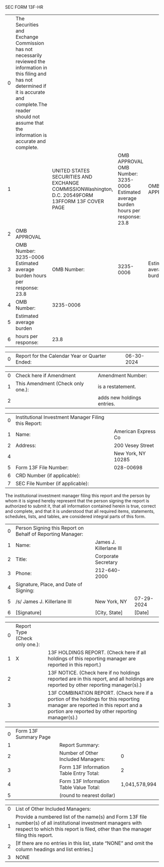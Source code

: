 

SEC FORM 13F-HR


 |    |                                                                                                                                                                                                                                      |                                                                                                   |                                                                                      |                          |                                                                         |             |           |                          |                     |      |
|---:|:-------------------------------------------------------------------------------------------------------------------------------------------------------------------------------------------------------------------------------------|:--------------------------------------------------------------------------------------------------|:-------------------------------------------------------------------------------------|:-------------------------|:------------------------------------------------------------------------|:------------|:----------|:-------------------------|:--------------------|:-----|
|  0 | The Securities and Exchange Commission has not necessarily reviewed the information in this filing and has not determined if it is accurate and complete.The reader should not assume that the information is accurate and complete. |                                                                                                   |                                                                                      |                          |                                                                         |             |           |                          |                     |      |
|  1 |                                                                                                                                                                                                                                      | UNITED STATES SECURITIES AND EXCHANGE COMMISSIONWashington, D.C. 20549FORM 13FFORM 13F COVER PAGE | OMB APPROVAL OMB Number: 3235-0006 Estimated average burden hours per response: 23.8 | OMB APPROVAL             | OMB Number: 3235-0006 Estimated average burden hours per response: 23.8 | OMB Number: | 3235-0006 | Estimated average burden | hours per response: | 23.8 |
|  2 | OMB APPROVAL                                                                                                                                                                                                                         |                                                                                                   |                                                                                      |                          |                                                                         |             |           |                          |                     |      |
|  3 | OMB Number: 3235-0006 Estimated average burden hours per response: 23.8                                                                                                                                                              | OMB Number:                                                                                       | 3235-0006                                                                            | Estimated average burden | hours per response:                                                     | 23.8        |           |                          |                     |      |
|  4 | OMB Number:                                                                                                                                                                                                                          | 3235-0006                                                                                         |                                                                                      |                          |                                                                         |             |           |                          |                     |      |
|  5 | Estimated average burden                                                                                                                                                                                                             |                                                                                                   |                                                                                      |                          |                                                                         |             |           |                          |                     |      |
|  6 | hours per response:                                                                                                                                                                                                                  | 23.8                                                                                              |                                                                                      |                          |                                                                         |             |           |                          |                     |      |


|    |                                                |            |
|---:|:-----------------------------------------------|:-----------|
|  0 | Report for the Calendar Year or Quarter Ended: | 06-30-2024 |

 |    |                                   |                            |
|---:|:----------------------------------|:---------------------------|
|  0 | Check here if Amendment           | Amendment Number:          |
|  1 | This Amendment (Check only one.): | is a restatement.          |
|  2 |                                   | adds new holdings entries. |
 
|    |                                                      |                     |
|---:|:-----------------------------------------------------|:--------------------|
|  0 | Institutional Investment Manager Filing this Report: |                     |
|  1 | Name:                                                | American Express Co |
|  2 | Address:                                             | 200 Vesey Street    |
|  4 |                                                      | New York, NY 10285  |
|  5 | Form 13F File Number:                                | 028-00698           |
|  6 | CRD Number (if applicable):                          |                     |
|  7 | SEC File Number (if applicable):                     |                     |

 The institutional investment manager filing this report and the person by whom it is signed hereby represent that the person signing the report is authorized to submit it, that all information contained herein is true, correct and complete, and that it is understood that all required items, statements, schedules, lists, and tables, are considered integral parts of this form.
 
|    |                                                            |                         |            |
|---:|:-----------------------------------------------------------|:------------------------|:-----------|
|  0 | Person Signing this Report on Behalf of Reporting Manager: |                         |            |
|  1 | Name:                                                      | James J. Killerlane III |            |
|  2 | Title:                                                     | Corporate Secretary     |            |
|  3 | Phone:                                                     | 212-640-2000            |            |
|  4 | Signature, Place, and Date of Signing:                     |                         |            |
|  5 | /s/ James J. Killerlane III                                | New York, NY            | 07-29-2024 |
|  6 | [Signature]                                                | [City, State]           | [Date]     |

 |    |                                |                                                                                                                                                                                    |
|---:|:-------------------------------|:-----------------------------------------------------------------------------------------------------------------------------------------------------------------------------------|
|  0 | Report Type (Check only one.): |                                                                                                                                                                                    |
|  1 | X                              | 13F HOLDINGS REPORT. (Check here if all holdings of this reporting manager are reported in this report.)                                                                           |
|  2 |                                | 13F NOTICE. (Check here if no holdings reported are in this report, and all holdings are reported by other reporting manager(s).)                                                  |
|  3 |                                | 13F COMBINATION REPORT. (Check here if a portion of the holdings for this reporting manager are reported in this report and a portion are reported by other reporting manager(s).) |
 
|    |                       |                                         |               |
|---:|:----------------------|:----------------------------------------|:--------------|
|  0 | Form 13F Summary Page |                                         |               |
|  1 |                       | Report Summary:                         |               |
|  2 |                       | Number of Other Included Managers:      | 0             |
|  3 |                       | Form 13F Information Table Entry Total: | 2             |
|  4 |                       | Form 13F Information Table Value Total: | 1,041,578,994 |
|  5 |                       | (round to nearest dollar)               |               |

 |    |                                                                                                                                                                                                    |
|---:|:---------------------------------------------------------------------------------------------------------------------------------------------------------------------------------------------------|
|  0 | List of Other Included Managers:                                                                                                                                                                   |
|  1 | Provide a numbered list of the name(s) and Form 13F file number(s) of all institutional investment managers with respect to which this report is filed, other than the manager filing this report. |
|  2 | [If there are no entries in this list, state “NONE” and omit the column headings and list entries.]                                                                                                |
|  3 | NONE                                                                                                                                                                                               |

